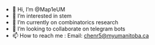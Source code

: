 - 👋 Hi, I’m @Map1eUM
- 👀 I’m interested in stem
- 🌱 I’m currently on combinatorics research
- 💞️ I’m looking to collaborate on telegram bots
- 📫 How to reach me : Email: chenr5@myumanitoba.ca

<!---
Map1eUM/Map1eUM is a ✨ special ✨ repository because its `README.md` (this file) appears on your GitHub profile.
You can click the Preview link to take a look at your changes.
--->
